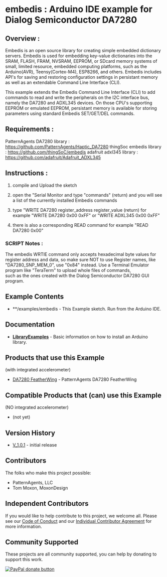 # embedis : Arduino IDE example for Dialog Semiconductor DA7280
 
## Overview :

 Embedis is an open source library for creating simple embedded dictionary servers. 
 Embedis is used for embedding key-value dictionaries into the SRAM, FLASH, FRAM, 
 NVSRAM, EEPROM, or SDcard memory systems of small, limited resource, 
 embedded computing platforms, such as the Arduino(AVR), Teensy(Cortex-M4), 
 ESP8266, and others. Embedis includes API's for saving and restoring configuration
 settings in persistant memory as well as an extendable Command Line Interface (CLI). 
 
 This example extends the Embedis Command Line Interface (CLI) to add commands to read
 and write the peripherals on the I2C interface bus, namely the DA7280 and ADXL345 devices.
 On those CPU's supporting EEPROM or emulated EEPROM, persistant memory is available for 
 storing parameters using standard Embedis SET/GET/DEL commands. 
 
## Requirements :

 PatternAgents DA7280 library : https://github.com/PatternAgents/Haptic_DA7280
 thingSoc    embedis  library : https://github.com/thingSoC/embedis
 adafruit    adxl345  library : https://github.com/adafruit/Adafruit_ADXL345
 
 ## Instructions :

 1) compile and Upload the sketch
 
 2) open the "Serial Monitor and type "commands" (return)
    and you will see a list of the currently installed Embedis commands
    
 3) type "WRITE DA7280 register_address register_value (return)
    for example "WRITE DA7280  0x00 0xFF" 
    or          "WRITE ADXL345 0x00 0xFF"
    
 4) there is also a corresponding READ command
    for example "READ DA7280 0x00"
    
### SCRIPT Notes : 

  The embedis WRTIE command only accepts hexadecimal byte values for register address and data, 
  so make sure NOT to use Register names, like "DA7280_SNP_MEM_0", use "0x84" instead.
  Use a Terminal Emulator program like "TeraTerm" to upload whole files of commands,  
  such as the ones created with the Dialog Semiconductor DA7280 GUI program.
       

## Example Contents

* **/examples/embedis - This Example sketch. Run from the Arduino IDE. 

## Documentation

* **[LibraryExamples](https://www.arduino.cc/en/Tutorial/LibraryExamples)** - Basic information on how to install an Arduino library.

## Products that use this Example

(with integrated accelerometer)
* [DA7280 FeatherWing](https://github.com/PatternAgents/Agent-DA7280-FeatherWing) - PatternAgents DA7280 FeatherWing

## Compatible Products that (can) use this Example

(NO integrated accelerometer)
* (not yet)


## Version History

* [V_1.0.1](https://github.com/patternagents/Haptic_DA7280/) - initial release

## Contributors

The folks who make this project possible:

 * PatternAgents, LLC
 * Tom Moxon, MoxonDesign
 
## Independent Contributors

If you would like to help contribute to this project, we welcome all.
Please see our [Code of Conduct](https://github.com/PatternAgents/Haptic_DA7280/blob/master/ICLA_CONDUCT.md) and our
[Individual Contributor Agreement](https://github.com/PatternAgents/Haptic_DA7280/blob/master/ICLA_LICENSE.txt) for more information.

## Community Supported

These projects are all community supported, you can help by donating to support this work.

<span class="badge-paypal"><a href="https://www.paypal.com/cgi-bin/webscr?cmd=_s-xclick&amp;hosted_button_id=5NPC24C7VQ89L" title="Donate to this project using Paypal"><img src="https://img.shields.io/badge/paypal-donate-yellow.svg" alt="PayPal donate button" /></a></span>
